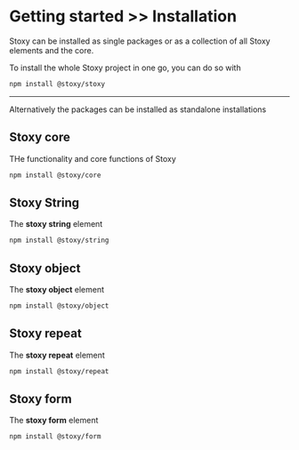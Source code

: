 # Getting started >> Installation

Stoxy can be installed as single packages or as a collection of all Stoxy elements and the core.

To install the whole Stoxy project in one go, you can do so with

```bash copy
npm install @stoxy/stoxy
```

---

Alternatively the packages can be installed as standalone installations


## Stoxy core 

THe functionality and core functions of Stoxy

```bash copy
npm install @stoxy/core
```

## Stoxy String

The **stoxy string** element

```bash copy
npm install @stoxy/string
```

## Stoxy object

The **stoxy object** element

```bash copy
npm install @stoxy/object
```

## Stoxy repeat

The **stoxy repeat** element

```bash copy
npm install @stoxy/repeat
```

## Stoxy form

The **stoxy form** element

```bash copy
npm install @stoxy/form
```
